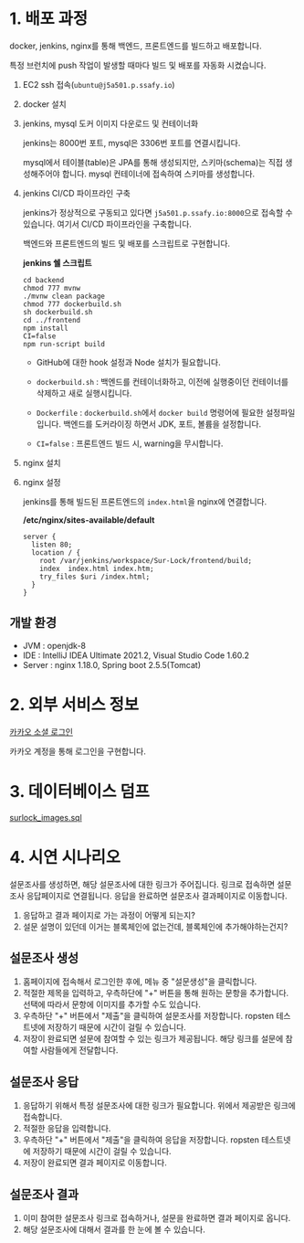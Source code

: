 # 1. 배포 과정

docker, jenkins, nginx를 통해 백엔드, 프론트엔드를 빌드하고 배포합니다.

특정 브런치에 push 작업이 발생할 때마다 빌드 및 배포를 자동화 시켰습니다.

1. EC2 ssh 접속(`ubuntu@j5a501.p.ssafy.io`)

2. docker 설치

3. jenkins, mysql 도커 이미지 다운로드 및 컨테이너화

   jenkins는 8000번 포트, mysql은 3306번 포트를 연결시킵니다.

   mysql에서 테이블(table)은 JPA를 통해 생성되지만, 스키마(schema)는 직접 생성해주어야 합니다. mysql 컨테이너에 접속하여 스키마를 생성합니다.

4. jenkins CI/CD 파이프라인 구축

   jenkins가 정상적으로 구동되고 있다면 `j5a501.p.ssafy.io:8000`으로 접속할 수 있습니다. 여기서 CI/CD 파이프라인을 구축합니다.

   백엔드와 프론트엔드의 빌드 및 배포를 스크립트로 구현합니다.

   **jenkins 쉘 스크립트**

   ```shell
   cd backend
   chmod 777 mvnw
   ./mvnw clean package
   chmod 777 dockerbuild.sh
   sh dockerbuild.sh
   cd ../frontend
   npm install
   CI=false
   npm run-script build
   ```

   - GitHub에 대한 hook 설정과 Node 설치가 필요합니다.

   - `dockerbuild.sh` : 백엔드를 컨테이너화하고, 이전에 실행중이던 컨테이너를 삭제하고 새로 실행시킵니다.

   - `Dockerfile` : `dockerbuild.sh`에서 `docker build` 명령어에 필요한 설정파일입니다. 백엔드를 도커라이징 하면서 JDK, 포트, 볼륨을 설정합니다.

   - `CI=false` : 프론트엔드 빌드 시, warning을 무시합니다.

5. nginx 설치

6. nginx 설정

   jenkins를 통해 빌드된 프론트엔드의 `index.html`을 nginx에 연결합니다.

   **/etc/nginx/sites-available/default**

   ```shell
   server {
     listen 80;
     location / {
       root /var/jenkins/workspace/Sur-Lock/frontend/build;
       index  index.html index.htm;
       try_files $uri /index.html;
     }
   }
   ```

## 개발 환경

- JVM : openjdk-8
- IDE : IntelliJ IDEA Ultimate 2021.2, Visual Studio Code 1.60.2
- Server : nginx 1.18.0, Spring boot 2.5.5(Tomcat)

# 2. 외부 서비스 정보

[카카오 소셜 로그인](https://developers.kakao.com/product/kakaoLogin)

카카오 계정을 통해 로그인을 구현합니다.

# 3. 데이터베이스 덤프

[surlock_images.sql](./surlock_images.sql)

# 4. 시연 시나리오

설문조사를 생성하면, 해당 설문조사에 대한 링크가 주어집니다. 링크로 접속하면 설문조사 응답페이지로 연결됩니다. 응답을 완료하면 설문조사 결과페이지로 이동합니다.

1. 응답하고 결과 페이지로 가는 과정이 어떻게 되는지?
2. 설문 설명이 있던데 이거는 블록체인에 없는건데, 블록체인에 추가해야하는건지?

## 설문조사 생성

1. 홈페이지에 접속해서 로그인한 후에, 메뉴 중 "설문생성"을 클릭합니다.
2. 적절한 제목을 입력하고, 우측하단에 "+" 버튼을 통해 원하는 문항을 추가합니다. 선택에 따라서 문항에 이미지를 추가할 수도 있습니다.
3. 우측하단 "+" 버튼에서 "제출"을 클릭하여 설문조사를 저장합니다. ropsten 테스트넷에 저장하기 때문에 시간이 걸릴 수 있습니다.
4. 저장이 완료되면 설문에 참여할 수 있는 링크가 제공됩니다. 해당 링크를 설문에 참여할 사람들에게 전달합니다.

## 설문조사 응답

1. 응답하기 위해서 특정 설문조사에 대한 링크가 필요합니다. 위에서 제공받은 링크에 접속합니다.
2. 적절한 응답을 입력합니다.
3. 우측하단 "+" 버튼에서 "제출"을 클릭하여 응답을 저장합니다. ropsten 테스트넷에 저장하기 때문에 시간이 걸릴 수 있습니다.
4. 저장이 완료되면 결과 페이지로 이동합니다.

## 설문조사 결과

1. 이미 참여한 설문조사 링크로 접속하거나, 설문을 완료하면 결과 페이지로 옵니다.
2. 해당 설문조사에 대해서 결과를 한 눈에 볼 수 있습니다.
